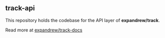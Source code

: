## track-api

This repository holds the codebase for the API layer of **expandrew/track**.

Read more at [expandrew/track-docs](http://docs.expandrew.com)
